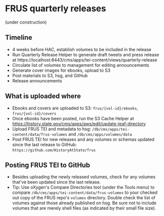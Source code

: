 # FRUS quarterly releases

(under construction)

## Timeline

- 4 weeks before HAC, establish volumes to be included in the release
- Run Quarterly Release Helper to generate draft tweets and press release at https://localhost:8443/cms/apps/tei-content/views/quarterly-release
- Circulate list of volumes to management for editing announcements
- Generate cover images for ebooks, upload to S3
- Post materials to S3, hsg, and GitHub
- Release announcements

## What is uploaded where

- Ebooks and covers are uploaded to S3: `frus/{vol-id}/ebooks`, `frus/{vol-id}/covers`
- Once ebooks have been posted, run the S3 Cache Helper at https://history.state.gov/cms/apps/aws/edit/update-leaf-directory
- Upload FRUS TEI and metadata to hsg: `/db/cms/apps/tei-content/data/frus-volumes` and `/db/cms/apps/volumes/data`
- Post FRUS TEI for new releases and any volumes or schemas updated since the last release to GitHub: `https://github.com/HistoryAtState/frus`

## Posting FRUS TEI to GitHub

- Besides uploading the newly released volumes, check for any volumes that've been updated since the last release.
- Tip: Use oXygen's Compare Directories tool (under the Tools menu) to compare `/db/cms/apps/tei-content/data/frus-volumes` to your checked out copy of the FRUS repo's `volumes` directory. Double check the list of volumes against those already published on hsg. Be sure not to include volumes that are merely shell files (as indicated by their small file size).
